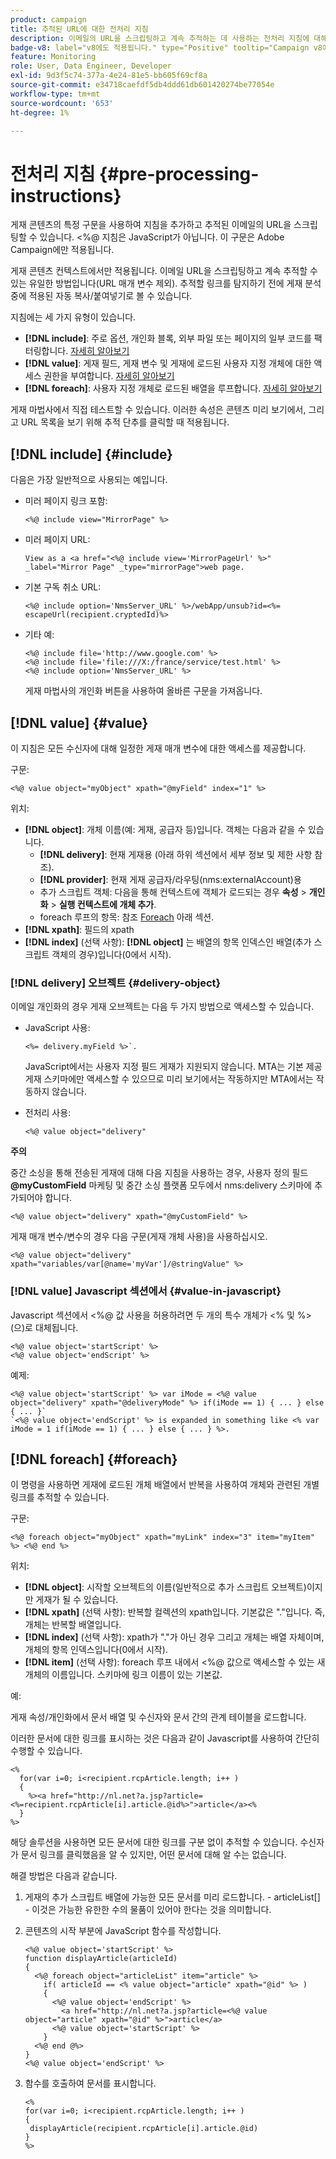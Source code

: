 ```yaml
---
product: campaign
title: 추적된 URL에 대한 전처리 지침
description: 이메일의 URL을 스크립팅하고 계속 추적하는 데 사용하는 전처리 지침에 대해 자세히 알아보십시오
badge-v8: label="v8에도 적용됩니다." type="Positive" tooltip="Campaign v8에도 적용됩니다."
feature: Monitoring
role: User, Data Engineer, Developer
exl-id: 9d3f5c74-377a-4e24-81e5-bb605f69cf8a
source-git-commit: e34718caefdf5db4ddd61db601420274be77054e
workflow-type: tm+mt
source-wordcount: '653'
ht-degree: 1%

---
```


# 전처리 지침 {#pre-processing-instructions}

게재 콘텐츠의 특정 구문을 사용하여 지침을 추가하고 추적된 이메일의 URL을 스크립팅할 수 있습니다. &lt;%@ 지침은 JavaScript가 아닙니다. 이 구문은 Adobe Campaign에만 적용됩니다.

게재 콘텐츠 컨텍스트에서만 적용됩니다. 이메일 URL을 스크립팅하고 계속 추적할 수 있는 유일한 방법입니다(URL 매개 변수 제외). 추적할 링크를 탐지하기 전에 게재 분석 중에 적용된 자동 복사/붙여넣기로 볼 수 있습니다.

지침에는 세 가지 유형이 있습니다.

* **[!DNL include]**: 주로 옵션, 개인화 블록, 외부 파일 또는 페이지의 일부 코드를 팩터링합니다. [자세히 알아보기](#include)
* **[!DNL value]**: 게재 필드, 게재 변수 및 게재에 로드된 사용자 지정 개체에 대한 액세스 권한을 부여합니다. [자세히 알아보기](#value)
* **[!DNL foreach]**: 사용자 지정 개체로 로드된 배열을 루프합니다. [자세히 알아보기](#foreach)

게재 마법사에서 직접 테스트할 수 있습니다. 이러한 속성은 콘텐츠 미리 보기에서, 그리고 URL 목록을 보기 위해 추적 단추를 클릭할 때 적용됩니다.

## [!DNL include] {#include}

다음은 가장 일반적으로 사용되는 예입니다.

* 미러 페이지 링크 포함:

  ```
  <%@ include view="MirrorPage" %>  
  ```

* 미러 페이지 URL:

  ```
  View as a <a href="<%@ include view='MirrorPageUrl' %>" _label="Mirror Page" _type="mirrorPage">web page.
  ```

* 기본 구독 취소 URL:

  ```
  <%@ include option='NmsServer_URL' %>/webApp/unsub?id=<%= escapeUrl(recipient.cryptedId)%>
  ```

* 기타 예:

  ```
  <%@ include file='http://www.google.com' %>
  <%@ include file='file:///X:/france/service/test.html' %>
  <%@ include option='NmsServer_URL' %>
  ```

  게재 마법사의 개인화 버튼을 사용하여 올바른 구문을 가져옵니다.

## [!DNL value] {#value}

이 지침은 모든 수신자에 대해 일정한 게재 매개 변수에 대한 액세스를 제공합니다.

구문:

```
<%@ value object="myObject" xpath="@myField" index="1" %>
```

위치:

* **[!DNL object]**: 개체 이름(예: 게재, 공급자 등)입니다.
객체는 다음과 같을 수 있습니다.
   * **[!DNL delivery]**: 현재 게재용 (아래 하위 섹션에서 세부 정보 및 제한 사항 참조).
   * **[!DNL provider]**: 현재 게재 공급자/라우팅(nms:externalAccount)용
   * 추가 스크립트 객체: 다음을 통해 컨텍스트에 객체가 로드되는 경우 **속성** > **개인화** > **실행 컨텍스트에 개체 추가**.
   * foreach 루프의 항목: 참조 [Foreach](#foreach) 아래 섹션.
* **[!DNL xpath]**: 필드의 xpath
* **[!DNL index]** (선택 사항): **[!DNL object]** 는 배열의 항목 인덱스인 배열(추가 스크립트 객체의 경우)입니다(0에서 시작).

### [!DNL delivery] 오브젝트 {#delivery-object}

이메일 개인화의 경우 게재 오브젝트는 다음 두 가지 방법으로 액세스할 수 있습니다.

* JavaScript 사용:

  ```
  <%= delivery.myField %>`.
  ```

  JavaScript에서는 사용자 지정 필드 게재가 지원되지 않습니다. MTA는 기본 제공 게재 스키마에만 액세스할 수 있으므로 미리 보기에서는 작동하지만 MTA에서는 작동하지 않습니다.

* 전처리 사용:

  ```
  <%@ value object="delivery"
  ```


**주의**

중간 소싱을 통해 전송된 게재에 대해 다음 지침을 사용하는 경우, 사용자 정의 필드 **@myCustomField** 마케팅 및 중간 소싱 플랫폼 모두에서 nms:delivery 스키마에 추가되어야 합니다.

```
<%@ value object="delivery" xpath="@myCustomField" %>
```

게재 매개 변수/변수의 경우 다음 구문(게재 개체 사용)을 사용하십시오.

```
<%@ value object="delivery" xpath="variables/var[@name='myVar']/@stringValue" %>
```

### [!DNL value] Javascript 섹션에서 {#value-in-javascript}

Javascript 섹션에서 &lt;%@ 값 사용을 허용하려면 두 개의 특수 개체가 &lt;% 및 %>(으)로 대체됩니다.

```
<%@ value object='startScript' %>
<%@ value object='endScript' %>
```

예제:

```
<%@ value object='startScript' %> var iMode = <%@ value object="delivery" xpath="@deliveryMode" %> if(iMode == 1) { ... } else { ... }`
`<%@ value object='endScript' %> is expanded in something like <% var iMode = 1 if(iMode == 1) { ... } else { ... } %>.
```

## [!DNL foreach] {#foreach}

이 명령을 사용하면 게재에 로드된 개체 배열에서 반복을 사용하여 개체와 관련된 개별 링크를 추적할 수 있습니다.

구문:

```
<%@ foreach object="myObject" xpath="myLink" index="3" item="myItem" %> <%@ end %>
```

위치:

* **[!DNL object]**: 시작할 오브젝트의 이름(일반적으로 추가 스크립트 오브젝트)이지만 게재가 될 수 있습니다.
* **[!DNL xpath]** (선택 사항): 반복할 컬렉션의 xpath입니다. 기본값은 &quot;.&quot;입니다. 즉, 개체는 반복할 배열입니다.
* **[!DNL index]** (선택 사항): xpath가 &quot;.&quot;가 아닌 경우 그리고 개체는 배열 자체이며, 개체의 항목 인덱스입니다(0에서 시작).
* **[!DNL item]** (선택 사항): foreach 루프 내에서 &lt;%@ 값으로 액세스할 수 있는 새 개체의 이름입니다. 스키마에 링크 이름이 있는 기본값.

예:

게재 속성/개인화에서 문서 배열 및 수신자와 문서 간의 관계 테이블을 로드합니다.

이러한 문서에 대한 링크를 표시하는 것은 다음과 같이 Javascript를 사용하여 간단히 수행할 수 있습니다.

```
<%
  for(var i=0; i<recipient.rcpArticle.length; i++ )
  {
    %><a href="http://nl.net?a.jsp?article=<%=recipient.rcpArticle[i].article.@id%>">article</a><%
  }
%>
```

해당 솔루션을 사용하면 모든 문서에 대한 링크를 구분 없이 추적할 수 있습니다. 수신자가 문서 링크를 클릭했음을 알 수 있지만, 어떤 문서에 대해 알 수는 없습니다.

해결 방법은 다음과 같습니다.

1. 게재의 추가 스크립트 배열에 가능한 모든 문서를 미리 로드합니다. - articleList[] - 이것은 가능한 유한한 수의 물품이 있어야 한다는 것을 의미합니다.
1. 콘텐츠의 시작 부분에 JavaScript 함수를 작성합니다.

   ```
   <%@ value object='startScript' %>
   function displayArticle(articleId)
   {
     <%@ foreach object="articleList" item="article" %>
       if( articleId == <% value object="article" xpath="@id" %> ) 
       {
         <%@ value object='endScript' %>
           <a href="http://nl.net?a.jsp?article=<%@ value object="article" xpath="@id" %>">article</a>
         <%@ value object='startScript' %>
       } 
     <%@ end @%>
   }
   <%@ value object='endScript' %>
   ```

1. 함수를 호출하여 문서를 표시합니다.

   ```
   <%
   for(var i=0; i<recipient.rcpArticle.length; i++ )
   {
    displayArticle(recipient.rcpArticle[i].article.@id)
   }
   %>
   ```
